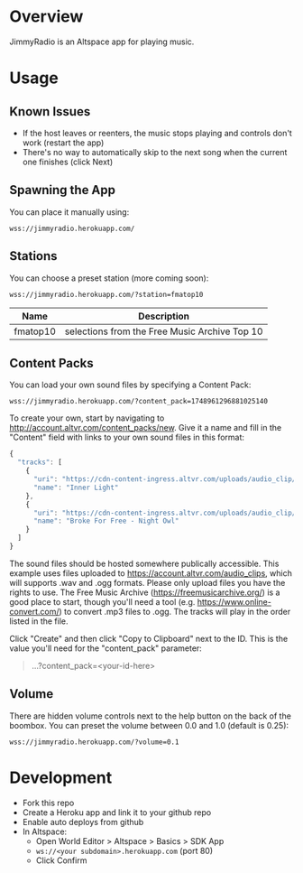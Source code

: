 # Overview

JimmyRadio is an Altspace app for playing music.

# Usage

## Known Issues

* If the host leaves or reenters, the music stops playing and controls don't work (restart the app)
* There's no way to automatically skip to the next song when the current one finishes (click Next)

## Spawning the App

You can place it manually using:

```
wss://jimmyradio.herokuapp.com/
```

## Stations

You can choose a preset station (more coming soon):

```
wss://jimmyradio.herokuapp.com/?station=fmatop10
```

| Name       | Description                                   |
| ---------- | ----------                                    |
| fmatop10   | selections from the Free Music Archive Top 10 |


## Content Packs
You can load your own sound files by specifying a Content Pack:

```
wss://jimmyradio.herokuapp.com/?content_pack=1748961296881025140
```

To create your own, start by navigating to http://account.altvr.com/content_packs/new. Give it a name and fill in the "Content" field with links to your own sound files in this format:

```javascript
{
  "tracks": [
    {
      "uri": "https://cdn-content-ingress.altvr.com/uploads/audio_clip/audio/1168441484869894861/inner_light.ogg",
      "name": "Inner Light"
    },
    {
      "uri": "https://cdn-content-ingress.altvr.com/uploads/audio_clip/audio/1749218506424975825/Broke_For_Free_-_Night_Owl.ogg",
      "name": "Broke For Free - Night Owl"
    }
  ]
}
```

The sound files should be hosted somewhere publically accessible. This example uses files uploaded to https://account.altvr.com/audio_clips, which will supports .wav and .ogg formats. Please only upload files you have the rights to use. The Free Music Archive (https://freemusicarchive.org/) is a good place to start, though you'll need a tool (e.g. https://www.online-convert.com/) to convert .mp3 files to .ogg. The tracks will play in the order listed in the file.

Click "Create" and then click "Copy to Clipboard" next to the ID. This is the value you'll need for the "content_pack" parameter:

> ...?content_pack=\<your-id-here\>

## Volume
There are hidden volume controls next to the help button on the back of the boombox. You can preset the volume between 0.0 and 1.0 (default is 0.25):

```
wss://jimmyradio.herokuapp.com/?volume=0.1
```

# Development
* Fork this repo
* Create a Heroku app and link it to your github repo
* Enable auto deploys from github
* In Altspace:
  * Open World Editor > Altspace > Basics > SDK App
  * `ws://<your subdomain>.herokuapp.com` (port 80)
  * Click Confirm
